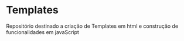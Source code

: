 # Templates
Repositório destinado a criação de Templates em html e construção de funcionalidades em javaScript
